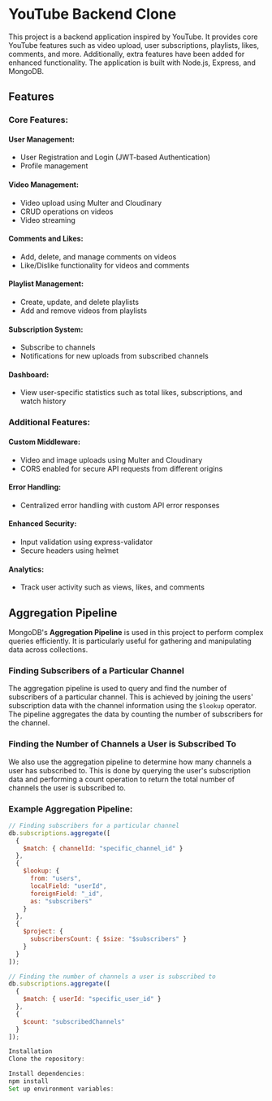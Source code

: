 # YouTube Backend Clone

This project is a backend application inspired by YouTube. It provides core YouTube features such as video upload, user subscriptions, playlists, likes, comments, and more. Additionally, extra features have been added for enhanced functionality. The application is built with Node.js, Express, and MongoDB.

## Features

### Core Features:

#### User Management:
- User Registration and Login (JWT-based Authentication)
- Profile management

#### Video Management:
- Video upload using Multer and Cloudinary
- CRUD operations on videos
- Video streaming

#### Comments and Likes:
- Add, delete, and manage comments on videos
- Like/Dislike functionality for videos and comments

#### Playlist Management:
- Create, update, and delete playlists
- Add and remove videos from playlists

#### Subscription System:
- Subscribe to channels
- Notifications for new uploads from subscribed channels

#### Dashboard:
- View user-specific statistics such as total likes, subscriptions, and watch history

### Additional Features:

#### Custom Middleware:
- Video and image uploads using Multer and Cloudinary
- CORS enabled for secure API requests from different origins

#### Error Handling:
- Centralized error handling with custom API error responses

#### Enhanced Security:
- Input validation using express-validator
- Secure headers using helmet

#### Analytics:
- Track user activity such as views, likes, and comments

## Aggregation Pipeline

MongoDB's **Aggregation Pipeline** is used in this project to perform complex queries efficiently. It is particularly useful for gathering and manipulating data across collections.

### Finding Subscribers of a Particular Channel

The aggregation pipeline is used to query and find the number of subscribers of a particular channel. This is achieved by joining the users' subscription data with the channel information using the `$lookup` operator. The pipeline aggregates the data by counting the number of subscribers for the channel.

### Finding the Number of Channels a User is Subscribed To

We also use the aggregation pipeline to determine how many channels a user has subscribed to. This is done by querying the user's subscription data and performing a count operation to return the total number of channels the user is subscribed to.

### Example Aggregation Pipeline:

```js
// Finding subscribers for a particular channel
db.subscriptions.aggregate([
  { 
    $match: { channelId: "specific_channel_id" } 
  },
  {
    $lookup: {
      from: "users", 
      localField: "userId", 
      foreignField: "_id", 
      as: "subscribers"
    }
  },
  {
    $project: { 
      subscribersCount: { $size: "$subscribers" } 
    }
  }
]);

// Finding the number of channels a user is subscribed to
db.subscriptions.aggregate([
  { 
    $match: { userId: "specific_user_id" } 
  },
  {
    $count: "subscribedChannels"
  }
]);

Installation
Clone the repository:

Install dependencies:
npm install
Set up environment variables:
